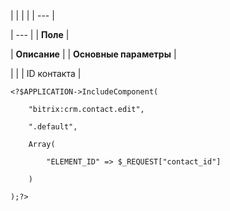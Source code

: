 |  |  |  |
| --- |

| --- |
| **Поле** |

| **Описание** |
| **Основные параметры** |

| |
| ID контакта |

```
<?$APPLICATION->IncludeComponent(

	"bitrix:crm.contact.edit",

	".default",

	Array(

		"ELEMENT_ID" => $_REQUEST["contact_id"]

	)

);?>


```